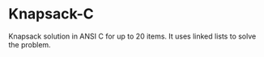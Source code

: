 Knapsack-C
==========

Knapsack solution in ANSI C for up to 20 items. It uses linked lists to solve the problem.
